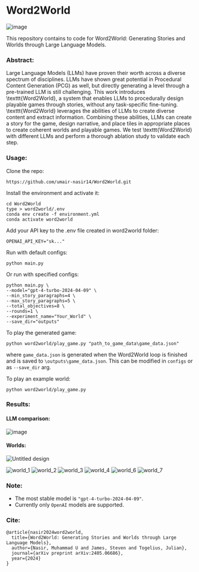 # Word2World

![image](https://github.com/umair-nasir14/Word2World/assets/68095790/c7e5af2e-a948-4eda-9e9c-4c0e0f0f2f46)

This repository contains to code for Word2World: Generating Stories and Worlds through Large Language Models.

### Abstract:

Large Language Models (LLMs) have proven their worth across a diverse spectrum of disciplines. LLMs have shown great potential in Procedural Content Generation (PCG) as well, but directly generating a level through a pre-trained LLM is still challenging. This work introduces \texttt{Word2World}, a system that enables LLMs to procedurally design playable games through stories, without any task-specific fine-tuning. \texttt{Word2World} leverages the abilities of LLMs to create diverse content and extract information. Combining these abilities, LLMs can create a story for the game, design narrative, and place tiles in appropriate places to create coherent worlds and playable games. We test \texttt{Word2World} with different LLMs and perform a thorough ablation study to validate each step.

### Usage:

Clone the repo:

`https://github.com/umair-nasir14/Word2World.git`

Install the environment and activate it:

```
cd Word2World
type > word2world/.env
conda env create -f environment.yml
conda activate word2world
```

Add your API key to the .env file created in word2world folder:

```
OPENAI_API_KEY="sk..."
```

Run with default configs:

`python main.py`

Or run with specified configs:

```
python main.py \
--model="gpt-4-turbo-2024-04-09" \
--min_story_paragraphs=4 \
--max_story_paragraphs=5 \
--total_objectives=8 \
--rounds=1 \
--experiment_name="Your_World" \
--save_dir="outputs"
```

To play the generated game:

```
python word2world/play_game.py "path_to_game_data\game_data.json"
```
where `game_data.json` is generated when the Word2World loop is finished and is saved to `\outputs\game_data.json`. This can be modified in `configs` or as `--save_dir` arg.

To play an example world:

```
python word2world/play_game.py
```

### Results:

#### LLM comparison:

![image](https://github.com/umair-nasir14/Word2World/assets/68095790/7b843e04-d009-4708-9b3e-686ddfe9c358)

#### Worlds:

![Untitled design](https://github.com/umair-nasir14/Word2World/assets/68095790/de351d5b-a8bf-4f11-8af9-a8eee1e45c33)

![world_1](https://github.com/umair-nasir14/Word2World/assets/68095790/5b85bb03-eed4-4879-ab07-4683d317ab20)
![world_2](https://github.com/umair-nasir14/Word2World/assets/68095790/6ccaa7e3-6573-4f20-b3a9-03e8992ffc9c)
![world_3](https://github.com/umair-nasir14/Word2World/assets/68095790/53e38643-d10a-4c16-a584-c0aa19116e60)
![world_4](https://github.com/umair-nasir14/Word2World/assets/68095790/fc8df4a5-63db-414f-96ca-a4094397ff9d)
![world_6](https://github.com/umair-nasir14/Word2World/assets/68095790/d92fa869-82de-4e97-bb77-2eb5fb7d04e2)
![world_7](https://github.com/umair-nasir14/Word2World/assets/68095790/751a753e-9e3d-41da-b146-fa852d0e7f1c)

### Note:

- The most stable model is `"gpt-4-turbo-2024-04-09"`.
- Currently only `OpenAI` models are supported.

### Cite:
```
@article{nasir2024word2world,
  title={Word2World: Generating Stories and Worlds through Large Language Models},
  author={Nasir, Muhammad U and James, Steven and Togelius, Julian},
  journal={arXiv preprint arXiv:2405.06686},
  year={2024}
}
```

